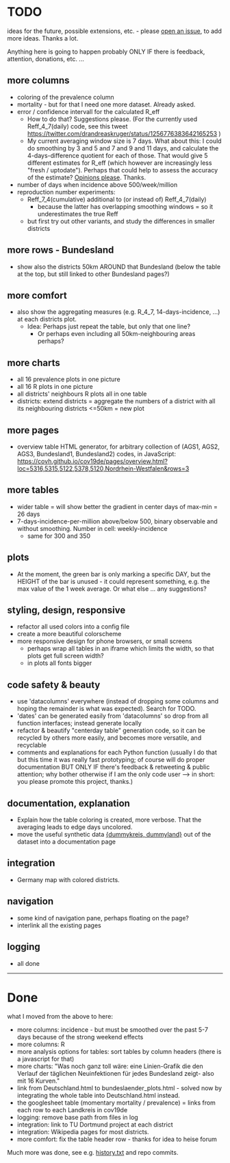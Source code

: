 # TODO
ideas for the future, possible extensions, etc. - please [open an issue](https://github.com/covh/cov19de/issues), to add more ideas. Thanks a lot.

Anything here is going to happen probably ONLY IF there is feedback, attention, donations, etc. ...

## more columns
* coloring of the prevalence column
* mortality - but for that I need one more dataset. Already asked.
* error / confidence intervall for the calculated R_eff
  * How to do that? Suggestions please. (For the currently used Reff_4_7(daily) code, see this tweet https://twitter.com/drandreaskruger/status/1256776383642165253 )
  * My current averaging window size is 7 days. What about this: I could do smoothing by 3 and 5 and 7 and 9 and 11 days, and calculate the 4-days-difference quotient for each of those. That would give 5 different estimates for R_eff (which however are increasingly less "fresh / uptodate"). Perhaps that could help to assess the accuracy of the estimate? [Opinions please](https://github.com/covh/cov19de/issues). Thanks.
* number of days when incidence above 500/week/million
* reproduction number experiments:
  * Reff_7_4(cumulative) additional to (or instead of) Reff_4_7(daily) 
    * because the latter has overlapping smoothing windows = so it underestimates the true Reff
  * but first try out other variants, and study the differences in smaller districts  


## more rows - Bundesland
* show also the districts 50km AROUND that Bundesland (below the table at the top, but still linked to other Bundesland pages?)

## more comfort
* also show the aggregating measures (e.g. R_4_7, 14-days-incidence, ...) at each districts plot. 
  * Idea: Perhaps just repeat the table, but only that one line? 
     * Or perhaps even including all 50km-neighbouring areas perhaps?

## more charts
* all 16 prevalence plots in one picture
* all 16 R plots in one picture
* all districts' neighbours R plots all in one table
* districts: extend districts = aggregate the numbers of a district with all its neighbouring districts <=50km = new plot

## more pages
* overview table HTML generator, for arbitrary collection of (AGS1, AGS2, AGS3, Bundesland1, Bundesland2) codes, in JavaScript: https://covh.github.io/cov19de/pages/overview.html?loc=5316,5315,5122,5378,5120,Nordrhein-Westfalen&rows=3 

## more tables
* wider table = will show better the gradient in center days of max-min = 26 days 
* 7-days-incidence-per-million above/below 500, binary observable and without smoothing. Number in cell: weekly-incidence
  * same for 300 and 350

## plots
* At the moment, the green bar is only marking a specific DAY, but the HEIGHT of the bar is unused - it could represent something, e.g. the max value of the 1 week average. Or what else ... any suggestions?

## styling, design, responsive
* refactor all used colors into a config file  
* create a more beautiful colorscheme  
* more responsive design for phone browsers, or small screens  
  * perhaps wrap all tables in an iframe which limits the width, so that plots get full screen width?  
  * in plots all fonts bigger 

## code safety & beauty
* use 'datacolumns' everywhere (instead of dropping some columns and hoping the remainder is what was expected). Search for TODO.
* 'dates' can be generated easily from 'datacolumns' so drop from all function interfaces; instead generate locally 
* refactor & beautify "centerday table" generation code, so it can be recycled by others more easily, and becomes more versatile, and recyclable
* comments and explanations for each Python function (usually I do that but this time it was really fast prototyping; of course will do proper documentation BUT ONLY IF there's feedback & retweeting & public attention; why bother otherwise if I am the only code user --> in short: you please promote this project, thanks.)

## documentation, explanation
* Explain how the table coloring is created, more verbose. That the averaging leads to edge days uncolored. 
* move the useful synthetic data [{dummykreis, dummyland}](https://covh.github.io/cov19de/pages/Dummyland.html) out of the dataset into a documentation page

## integration
* Germany map with colored districts.

## navigation
* some kind of navigation pane, perhaps floating on the page?
* interlink all the existing pages

## logging
* all done

---

# Done
what I moved from the above to here:  

* more columns: incidence - but must be smoothed over the past 5-7 days because of the strong weekend effects 
* more columns: R
* more analysis options for tables: sort tables by column headers (there is a javascript for that)
* more charts: "Was noch ganz toll wäre: eine Linien-Grafik die den Verlauf der täglichen Neuinfektionen für jedes Bundesland zeigt- also mit 16 Kurven." 
* link from Deutschland.html to bundeslaender_plots.html - solved now by integrating the whole table into Deutschland.html instead.
* the googlesheet table (momentary mortality / prevalence) = links from each row to each Landkreis in cov19de
* logging: remove base path from files in log
* integration: link to TU Dortmund project at each district
* integration: Wikipedia pages for most districts.
* more comfort: fix the table header row - thanks for idea to heise forum

Much more was done, see e.g. [history.txt](history.txt) and repo commits.


